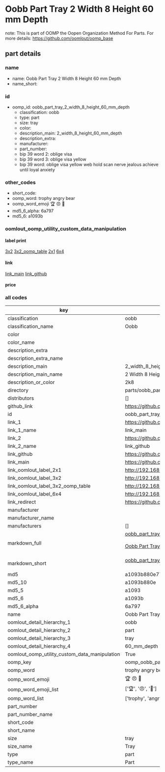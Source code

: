 # Oobb Part Tray 2 Width 8 Height 60 mm Depth  

note: This is part of OOMP the Oopen Organization Method For Parts. For more details: https://github.com/oomlout/oomp_base

##  part details
  







### name
* name: Oobb Part Tray 2 Width 8 Height 60 mm Depth
* name_short: 
### id
* oomp_id: oobb_part_tray_2_width_8_height_60_mm_depth
  * classification: oobb
  * type: part
  * size: tray
  * color: 
  * description_main: 2_width_8_height_60_mm_depth
  * description_extra: 
  * manufacturer: 
  * part_number: 
  * bip 39 word 2: oblige visa
  * bip 39 word 3: oblige visa yellow
  * bip 39 word: oblige visa yellow web hold scan nerve jealous achieve until loyal anxiety

### other_codes
* short_code: 
* oomp_word: trophy angry bear
* oomp_word_emoji :trophy: :angry: :bear:
* md5_6_alpha: 6a797
* md5_6: a1093b






### oomlout_oomp_utility_custom_data_manipulation
#### label print
[3x2](http://192.168.1.245:1112/?label=oomp%206a797)
[3x2_oomp_table](http://192.168.1.108:1112/?label=oomp%206a797)
[2x1](http://192.168.1.242:1112/?label=oomp%206a797)
[6x4](http://192.168.1.55:1112/?label=oomp%206a797)    

#### link

[link_main](https://github.com/oomlout/oomlout_oomp_version_1_messy/tree/main/parts/oobb_part_tray_2_width_8_height_60_mm_depth) [link_github](https://github.com/oomlout/oomlout_oomp_version_1_messy/tree/main/parts/oobb_part_tray_2_width_8_height_60_mm_depth)                             

#### price







### all codes 
| key | value |  
| --- | --- |  
| classification | oobb |  
| classification_name | Oobb |  
| color |  |  
| color_name |  |  
| description_extra |  |  
| description_extra_name |  |  
| description_main | 2_width_8_height_60_mm_depth |  
| description_main_name | 2 Width 8 Height 60 mm Depth |  
| description_or_color | 2k8 |  
| directory | parts/oobb_part_tray_2_width_8_height_60_mm_depth |  
| distributors | [] |  
| github_link | https://github.com/oomlout/oomlout_oomp_part_src/tree/main/parts/oobb_part_tray_2_width_8_height_60_mm_depth |  
| id | oobb_part_tray_2_width_8_height_60_mm_depth |  
| link_1 | https://github.com/oomlout/oomlout_oomp_version_1_messy/tree/main/parts/oobb_part_tray_2_width_8_height_60_mm_depth |  
| link_1_name | link_main |  
| link_2 | https://github.com/oomlout/oomlout_oomp_version_1_messy/tree/main/parts/oobb_part_tray_2_width_8_height_60_mm_depth |  
| link_2_name | link_github |  
| link_github | https://github.com/oomlout/oomlout_oomp_version_1_messy/tree/main/parts/oobb_part_tray_2_width_8_height_60_mm_depth |  
| link_main | https://github.com/oomlout/oomlout_oomp_version_1_messy/tree/main/parts/oobb_part_tray_2_width_8_height_60_mm_depth |  
| link_oomlout_label_2x1 | http://192.168.1.242:1112/?label=oomp%206a797 |  
| link_oomlout_label_3x2 | http://192.168.1.245:1112/?label=oomp%206a797 |  
| link_oomlout_label_3x2_oomp_table | http://192.168.1.108:1112/?label=oomp%206a797 |  
| link_oomlout_label_6x4 | http://192.168.1.55:1112/?label=oomp%206a797 |  
| link_redirect | https://github.com/oomlout/oomlout_oomp_version_1_messy/tree/main/parts/oobb_part_tray_2_width_8_height_60_mm_depth |  
| manufacturer |  |  
| manufacturer_name |  |  
| manufacturers | [] |  
| markdown_full | [oobb_part_tray_2_width_8_height_60_mm_depth](none)<br>[](none)<br>[Oobb Part Tray 2 Width 8 Height 60 Mm Depth](none)<br><br> |  
| markdown_short | [oobb_part_tray_2_width_8_height_60_mm_depth](none)<br><br> |  
| md5 | a1093b880e77928f00b64f8dfe3d2cc1 |  
| md5_10 | a1093b880e |  
| md5_5 | a1093 |  
| md5_6 | a1093b |  
| md5_6_alpha | 6a797 |  
| name | Oobb Part Tray 2 Width 8 Height 60 mm Depth |  
| oomlout_detail_hierarchy_1 | oobb |  
| oomlout_detail_hierarchy_2 | part |  
| oomlout_detail_hierarchy_3 | tray |  
| oomlout_detail_hierarchy_4 | 60_mm_depth |  
| oomlout_oomp_utility_custom_data_manipulation | True |  
| oomp_key | oomp_oobb_part_tray_2_width_8_height_60_mm_depth |  
| oomp_word | trophy angry bear |  
| oomp_word_emoji | :trophy: :angry: :bear: |  
| oomp_word_emoji_list | [':trophy:', ':angry:', ':bear:'] |  
| oomp_word_list | ['trophy', 'angry', 'bear'] |  
| part_number |  |  
| part_number_name |  |  
| short_code |  |  
| short_name |  |  
| size | tray |  
| size_name | Tray |  
| type | part |  
| type_name | Part |  
